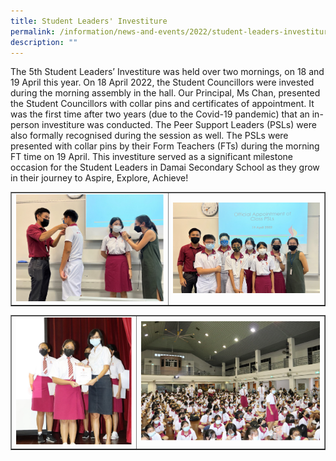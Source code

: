 ```yaml
---
title: Student Leaders' Investiture
permalink: /information/news-and-events/2022/student-leaders-investiture/
description: ""
---
```

<p>The 5th Student Leaders&rsquo; Investiture was held over two mornings, on 18 and 19 April this year. On 18 April 2022, the Student Councillors were invested during the morning assembly in the hall. Our Principal, Ms Chan, presented the Student Councillors with collar pins and certificates of appointment. It was the first time after two years (due to the Covid-19 pandemic) that an in-person investiture was conducted. The Peer Support Leaders (PSLs) were also formally recognised during the session as well. The PSLs were presented with collar pins by their Form Teachers (FTs) during the morning FT time on 19 April. This investiture served as a significant milestone occasion for the Student Leaders in Damai Secondary School as they grow in their journey to Aspire, Explore, Achieve!</p>
<table style="border-collapse: collapse; width: 100%;" border="1">
<tbody>
<tr>
<td style="width: 50%;"><img src="/images/ss1.png"></td>
<td style="width: 50%;"><img src="/images/ss2.png"></td>
</tr>
</tbody>
</table>
<table style="border-collapse: collapse; width: 100%;" border="1">
<tbody>
<tr>
<td style="width: 40%;"><img src="/images/ss3.png"></td>
<td style="width: 60%;"><img src="/images/ss4.png"></td>
</tr>
</tbody>
</table>